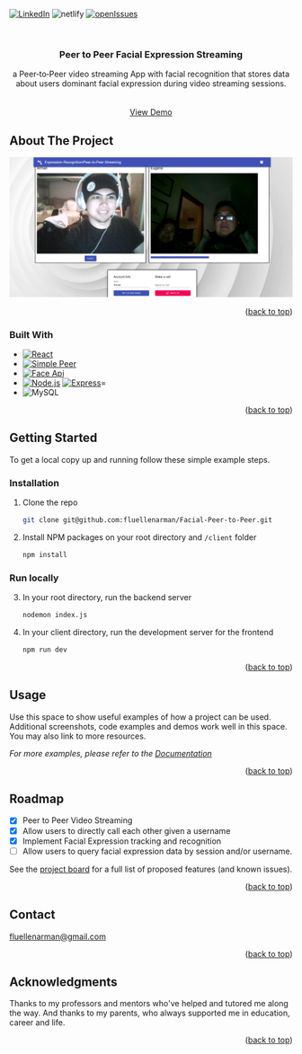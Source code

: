

[![LinkedIn][linkedin-shield]][linkedin-url]
![netlify]
[![openIssues]][openIssuesURL]

<!-- PROJECT LOGO -->
<br />
<div align="center">

<h3 align="center">Peer to Peer Facial Expression Streaming</h3>

  <p align="center">
    a Peer‑to‑Peer video streaming App with facial recognition that stores data about users dominant facial expression during video streaming sessions.
    <br />
    <br />
    <br />
    <a href="https://extraordinary-mochi-0d344e.netlify.app/">View Demo</a>
  </p>
</div>



<!-- ABOUT THE PROJECT -->
## About The Project

![Product Name Screen Shot](./Facial-Peer-Example.png)

<p align="right">(<a href="#readme-top">back to top</a>)</p>



### Built With

* [![React][React.js]][React-url]
* [![Simple Peer](https://img.shields.io/badge/Simple_Peer-2ea44f?style=for-the-badge)](https://github.com/feross/simple-peer)
* [![Face Api](https://img.shields.io/badge/Face_Api-orange?style=for-the-badge)](https://github.com/justadudewhohacks/face-api.js/)
* [![Node.js]][Node-url] [![Express]][Express-url]=
* ![MySQL]

<p align="right">(<a href="#readme-top">back to top</a>)</p>



<!-- GETTING STARTED -->
## Getting Started
To get a local copy up and running follow these simple example steps.


### Installation
1. Clone the repo
   ```sh
   git clone git@github.com:fluellenarman/Facial-Peer-to-Peer.git
   ```
2. Install NPM packages on your root directory and `/client` folder
   ```sh
   npm install
   ```
### Run locally
3. In your root directory, run the backend server
   ```sh
   nodemon index.js
   ```
4. In your client directory, run the development server for the frontend
    ```sh
    npm run dev
    ```

<p align="right">(<a href="#readme-top">back to top</a>)</p>



<!-- USAGE EXAMPLES -->
## Usage

Use this space to show useful examples of how a project can be used. Additional screenshots, code examples and demos work well in this space. You may also link to more resources.

_For more examples, please refer to the [Documentation](https://example.com)_

<p align="right">(<a href="#readme-top">back to top</a>)</p>



<!-- ROADMAP -->
## Roadmap

- [x] Peer to Peer Video Streaming
- [x] Allow users to directly call each other given a username
- [x] Implement Facial Expression tracking and recognition
- [ ] Allow users to query facial expression data by session and/or username.

See the [project board](https://github.com/users/fluellenarman/projects/2) for a full list of proposed features (and known issues).

<p align="right">(<a href="#readme-top">back to top</a>)</p>



<!-- CONTACT -->
## Contact

fluellenarman@gmail.com


<p align="right">(<a href="#readme-top">back to top</a>)</p>



<!-- ACKNOWLEDGMENTS -->
## Acknowledgments

<p>    
    Thanks to my professors and mentors who've helped and tutored me along the way. 
    And thanks to my parents, who always supported me in education, career and life.
</p>

<p align="right">(<a href="#readme-top">back to top</a>)</p>



<!-- MARKDOWN LINKS & IMAGES -->
[gmail]: https://img.shields.io/badge/Gmail-D14836?style=for-the-badge&logo=gmail&logoColor=white
[MySQL]: https://img.shields.io/badge/MySQL-00000F?style=for-the-badge&logo=mysql&logoColor=white
[openIssues]: https://img.shields.io/github/issues-raw/fluellenarman/facial-peer-to-peer?style=for-the-badge
[openIssuesURL]: https://github.com/fluellenarman/Facial-Peer-to-Peer/issues
[netlify]: https://img.shields.io/netlify/ec49df67-eddd-40d5-baa6-a55722715037?style=for-the-badge
[issues-url]: https://github.com/github_username/repo_name/issues
[license-shield]: https://img.shields.io/github/license/github_username/repo_name.svg?style=for-the-badge
[license-url]: https://github.com/github_username/repo_name/blob/master/LICENSE.txt
[linkedin-shield]: https://img.shields.io/badge/-LinkedIn-black.svg?style=for-the-badge&logo=linkedin&colorB=555
[linkedin-url]: https://www.linkedin.com/in/fluellen-arman-umali-646489205/
[product-screenshot]: images/screenshot.png
[React.js]: https://img.shields.io/badge/React-20232A?style=for-the-badge&logo=react&logoColor=61DAFB
[React-url]: https://reactjs.org/
[Node.js]: https://img.shields.io/badge/Node.js-43853D?style=for-the-badge&logo=node.js&logoColor=white
[Node-url]: https://nodejs.org/en/
[Express]: https://img.shields.io/badge/Express.js-404D59?style=for-the-badge
[Express-url]: https://expressjs.com/
